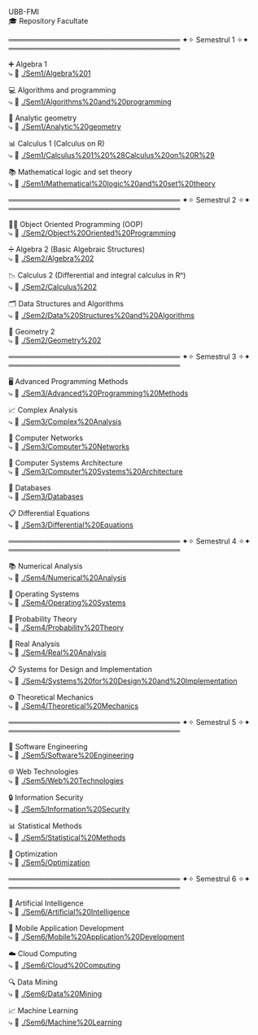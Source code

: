 UBB-FMI  
🎓 Repository Facultate

══════════════════════════════════ ✦✧ Semestrul 1 ✧✦ ══════════════════════════════════

➕ Algebra 1  
⤷ 📂 [./Sem1/Algebra%201](./Sem1/Algebra%201)

💻 Algorithms and programming  
⤷ 📂 [./Sem1/Algorithms%20and%20programming](./Sem1/Algorithms%20and%20programming)

📐 Analytic geometry  
⤷ 📂 [./Sem1/Analytic%20geometry](./Sem1/Analytic%20geometry)

📊 Calculus 1 (Calculus on R)  
⤷ 📂 [./Sem1/Calculus%201%20%28Calculus%20on%20R%29](./Sem1/Calculus%201%20%28Calculus%20on%20R%29)

📚 Mathematical logic and set theory  
⤷ 📂 [./Sem1/Mathematical%20logic%20and%20set%20theory](./Sem1/Mathematical%20logic%20and%20set%20theory)

══════════════════════════════════ ✦✧ Semestrul 2 ✧✦ ══════════════════════════════════

👩‍💻 Object Oriented Programming (OOP)  
⤷ 📂 [./Sem2/Object%20Oriented%20Programming](./Sem2/Object%20Oriented%20Programming)

➗ Algebra 2 (Basic Algebraic Structures)  
⤷ 📂 [./Sem2/Algebra%202](./Sem2/Algebra%202)

📉 Calculus 2 (Differential and integral calculus in Rⁿ)  
⤷ 📂 [./Sem2/Calculus%202](./Sem2/Calculus%202)

🗂 Data Structures and Algorithms  
⤷ 📂 [./Sem2/Data%20Structures%20and%20Algorithms](./Sem2/Data%20Structures%20and%20Algorithms)

📐 Geometry 2  
⤷ 📂 [./Sem2/Geometry%202](./Sem2/Geometry%202)

══════════════════════════════════ ✦✧ Semestrul 3 ✧✦ ══════════════════════════════════

🖥 Advanced Programming Methods  
⤷ 📂 [./Sem3/Advanced%20Programming%20Methods](./Sem3/Advanced%20Programming%20Methods)

📈 Complex Analysis  
⤷ 📂 [./Sem3/Complex%20Analysis](./Sem3/Complex%20Analysis)

📡 Computer Networks  
⤷ 📂 [./Sem3/Computer%20Networks](./Sem3/Computer%20Networks)

💾 Computer Systems Architecture  
⤷ 📂 [./Sem3/Computer%20Systems%20Architecture](./Sem3/Computer%20Systems%20Architecture)

🔗 Databases  
⤷ 📂 [./Sem3/Databases](./Sem3/Databases)

📋 Differential Equations  
⤷ 📂 [./Sem3/Differential%20Equations](./Sem3/Differential%20Equations)

══════════════════════════════════ ✦✧ Semestrul 4 ✧✦ ══════════════════════════════════

📚 Numerical Analysis  
⤷ 📂 [./Sem4/Numerical%20Analysis](./Sem4/Numerical%20Analysis)

💽 Operating Systems  
⤷ 📂 [./Sem4/Operating%20Systems](./Sem4/Operating%20Systems)

🎲 Probability Theory  
⤷ 📂 [./Sem4/Probability%20Theory](./Sem4/Probability%20Theory)

🟰 Real Analysis  
⤷ 📂 [./Sem4/Real%20Analysis](./Sem4/Real%20Analysis)

📋 Systems for Design and Implementation  
⤷ 📂 [./Sem4/Systems%20for%20Design%20and%20Implementation](./Sem4/Systems%20for%20Design%20and%20Implementation)

⚙️ Theoretical Mechanics  
⤷ 📂 [./Sem4/Theoretical%20Mechanics](./Sem4/Theoretical%20Mechanics)

══════════════════════════════════ ✦✧ Semestrul 5 ✧✦ ══════════════════════════════════

🧪 Software Engineering  
⤷ 📂 [./Sem5/Software%20Engineering](./Sem5/Software%20Engineering)

🌐 Web Technologies  
⤷ 📂 [./Sem5/Web%20Technologies](./Sem5/Web%20Technologies)

🔒 Information Security  
⤷ 📂 [./Sem5/Information%20Security](./Sem5/Information%20Security)

📊 Statistical Methods  
⤷ 📂 [./Sem5/Statistical%20Methods](./Sem5/Statistical%20Methods)

🧮 Optimization  
⤷ 📂 [./Sem5/Optimization](./Sem5/Optimization)

══════════════════════════════════ ✦✧ Semestrul 6 ✧✦ ══════════════════════════════════

🤖 Artificial Intelligence  
⤷ 📂 [./Sem6/Artificial%20Intelligence](./Sem6/Artificial%20Intelligence)

📱 Mobile Application Development  
⤷ 📂 [./Sem6/Mobile%20Application%20Development](./Sem6/Mobile%20Application%20Development)

☁️ Cloud Computing  
⤷ 📂 [./Sem6/Cloud%20Computing](./Sem6/Cloud%20Computing)

🔍 Data Mining  
⤷ 📂 [./Sem6/Data%20Mining](./Sem6/Data%20Mining)

📈 Machine Learning  
⤷ 📂 [./Sem6/Machine%20Learning](./Sem6/Machine%20Learning)
